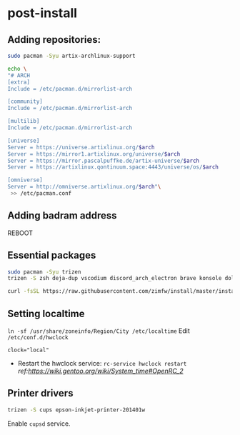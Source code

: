 # post-install


## Adding repositories:
```bash
sudo pacman -Syu artix-archlinux-support
```

```bash
echo \
"# ARCH
[extra]
Include = /etc/pacman.d/mirrorlist-arch

[community]
Include = /etc/pacman.d/mirrorlist-arch 

[multilib]
Include = /etc/pacman.d/mirrorlist-arch

[universe]
Server = https://universe.artixlinux.org/$arch
Server = https://mirror1.artixlinux.org/universe/$arch
Server = https://mirror.pascalpuffke.de/artix-universe/$arch
Server = https://artixlinux.qontinuum.space:4443/universe/os/$arch

[omniverse]
Server = http://omniverse.artixlinux.org/$arch"\
 >> /etc/pacman.conf
 ```
 
 ## Adding badram address
 
 REBOOT
 
 ## Essential packages
 
 ```bash
 sudo pacman -Syu trizen
 trizen -S zsh deja-dup vscodium discord_arch_electron brave konsole dolphin libreoffice-fresh kate neovim wget keepassxc flameshot ntfs-3g
 ```
 ```bash
 curl -fsSL https://raw.githubusercontent.com/zimfw/install/master/install.zsh | zsh
 ```
 
 ## Setting localtime

 `ln -sf /usr/share/zoneinfo/Region/City /etc/localtime`
 Edit `/etc/conf.d/hwclock`

    clock="local"
-   Restart the hwclock service:
    `rc-service hwclock restart`
*ref:https://wiki.gentoo.org/wiki/System_time#OpenRC_2*

## Printer drivers

```bash
trizen -S cups epson-inkjet-printer-201401w
```

Enable `cupsd` service.

